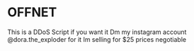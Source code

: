 # OFFNET
This is a DDoS Script if you want it Dm my instagram account @dora.the_exploder for it Im selling for $25 prices negotiable
